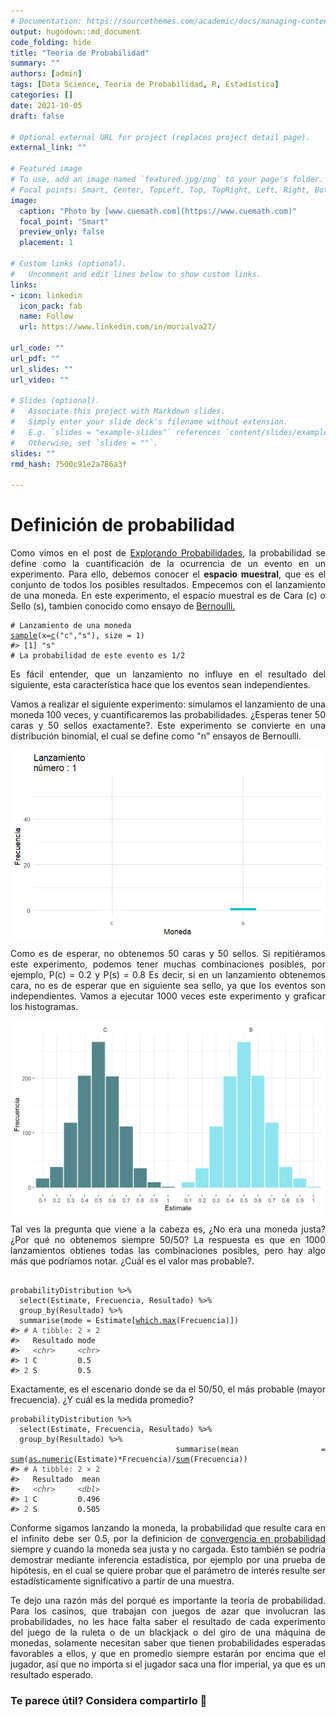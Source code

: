 ```yaml
---
# Documentation: https://sourcethemes.com/academic/docs/managing-content/
output: hugodown::md_document
code_folding: hide
title: "Teoria de Probabilidad"
summary: ""
authors: [admin]
tags: [Data Science, Teoria de Probabilidad, R, Estadística]
categories: []
date: 2021-10-05
draft: false

# Optional external URL for project (replaces project detail page).
external_link: ""

# Featured image
# To use, add an image named `featured.jpg/png` to your page's folder.
# Focal points: Smart, Center, TopLeft, Top, TopRight, Left, Right, BottomLeft, Bottom, BottomRight.
image:
  caption: "Photo by [www.cuemath.com](https://www.cuemath.com)"
  focal_point: "Smart"
  preview_only: false
  placement: 1

# Custom links (optional).
#   Uncomment and edit lines below to show custom links.
links:
- icon: linkedin
  icon_pack: fab
  name: Follow
  url: https://www.linkedin.com/in/morialva27/

url_code: ""
url_pdf: ""
url_slides: ""
url_video: ""

# Slides (optional).
#   Associate this project with Markdown slides.
#   Simply enter your slide deck's filename without extension.
#   E.g. `slides = "example-slides"` references `content/slides/example-slides.md`.
#   Otherwise, set `slides = ""`.
slides: ""
rmd_hash: 7500c91e2a786a3f

---
```


<div style="text-align: justify">

# Definición de probabilidad

Como vimos en el post de [Explorando Probabilidades](https://www.dmorialva.com/post/explorando-informacion/), la probabilidad se define como la cuantificación de la ocurrencia de un evento en un experimento. Para ello, debemos conocer el **espacio muestral**, que es el conjunto de todos los posibles resultados. Empecemos con el lanzamiento de una moneda. En este experimento, el espacio muestral es de Cara (c) o Sello (s), tambien conocido como ensayo de [Bernoulli.](https://es.wikipedia.org/wiki/Ensayo_de_Bernoulli#:~:text=En%20la%20teoría%20de%20probabilidad,en%20honor%20a%20Jakob%20Bernoulli.)

<div class="highlight">

<pre class='chroma'><code class='language-r' data-lang='r'><span class='c'># Lanzamiento de una moneda</span>
<span class='nf'><a href='https://rdrr.io/r/base/sample.html'>sample</a></span><span class='o'>(</span>x<span class='o'>=</span><span class='nf'><a href='https://rdrr.io/r/base/c.html'>c</a></span><span class='o'>(</span><span class='s'>"c"</span>,<span class='s'>"s"</span><span class='o'>)</span>, size <span class='o'>=</span> <span class='m'>1</span><span class='o'>)</span>
<span class='c'>#&gt; [1] "s"</span>
<span class='c'># La probabilidad de este evento es 1/2</span></code></pre>

</div>

Es fácil entender, que un lanzamiento no influye en el resultado del siguiente, esta característica hace que los eventos sean independientes.

Vamos a realizar el siguiente experimento: simulamos el lanzamiento de una moneda 100 veces, y cuantificaremos las probabilidades. ¿Esperas tener 50 caras y 50 sellos exactamente?. Este experimento se convierte en una distribución binomial, el cual se define como "n" ensayos de Bernoulli.

<div class="highlight">

<img src="figs/unnamed-chunk-2-1.gif" width="700px" style="display: block; margin: auto;" />

</div>

Como es de esperar, no obtenemos 50 caras y 50 sellos. Si repitiéramos este experimento, podemos tener muchas combinaciones posibles, por ejemplo, P(c) = 0.2 y P(s) = 0.8 Es decir, si en un lanzamiento obtenemos cara, no es de esperar que en siguiente sea sello, ya que los eventos son independientes. Vamos a ejecutar 1000 veces este experimento y graficar los histogramas.

<div class="highlight">

<img src="figs/unnamed-chunk-3-1.png" width="700px" style="display: block; margin: auto;" />

</div>

Tal ves la pregunta que viene a la cabeza es, ¿No era una moneda justa? ¿Por qué no obtenemos siempre 50/50? La respuesta es que en 1000 lanzamientos obtienes todas las combinaciones posibles, pero hay algo más que podríamos notar. ¿Cuál es el valor mas probable?.

<div class="highlight">

<pre class='chroma'><code class='language-r' data-lang='r'>
<span class='nv'>probabilityDistribution</span> <span class='o'>%&gt;%</span> 
  <span class='nf'>select</span><span class='o'>(</span><span class='nv'>Estimate</span>, <span class='nv'>Frecuencia</span>, <span class='nv'>Resultado</span><span class='o'>)</span> <span class='o'>%&gt;%</span> 
  <span class='nf'>group_by</span><span class='o'>(</span><span class='nv'>Resultado</span><span class='o'>)</span> <span class='o'>%&gt;%</span> 
  <span class='nf'>summarise</span><span class='o'>(</span>mode <span class='o'>=</span> <span class='nv'>Estimate</span><span class='o'>[</span><span class='nf'><a href='https://rdrr.io/r/base/which.min.html'>which.max</a></span><span class='o'>(</span><span class='nv'>Frecuencia</span><span class='o'>)</span><span class='o'>]</span><span class='o'>)</span>
<span class='c'>#&gt; <span style='color: #555555;'># A tibble: 2 × 2</span></span>
<span class='c'>#&gt;   Resultado mode </span>
<span class='c'>#&gt;   <span style='color: #555555; font-style: italic;'>&lt;chr&gt;</span>     <span style='color: #555555; font-style: italic;'>&lt;chr&gt;</span></span>
<span class='c'>#&gt; <span style='color: #555555;'>1</span> C         0.5  </span>
<span class='c'>#&gt; <span style='color: #555555;'>2</span> S         0.5</span></code></pre>

</div>

Exactamente, es el escenario donde se da el 50/50, el más probable (mayor frecuencia). ¿Y cuál es la medida promedio?

<div class="highlight">

<pre class='chroma'><code class='language-r' data-lang='r'><span class='nv'>probabilityDistribution</span> <span class='o'>%&gt;%</span> 
  <span class='nf'>select</span><span class='o'>(</span><span class='nv'>Estimate</span>, <span class='nv'>Frecuencia</span>, <span class='nv'>Resultado</span><span class='o'>)</span> <span class='o'>%&gt;%</span> 
  <span class='nf'>group_by</span><span class='o'>(</span><span class='nv'>Resultado</span><span class='o'>)</span> <span class='o'>%&gt;%</span> 
  <span class='nf'>summarise</span><span class='o'>(</span>mean <span class='o'>=</span> <span class='nf'><a href='https://rdrr.io/r/base/sum.html'>sum</a></span><span class='o'>(</span><span class='nf'><a href='https://rdrr.io/r/base/numeric.html'>as.numeric</a></span><span class='o'>(</span><span class='nv'>Estimate</span><span class='o'>)</span><span class='o'>*</span><span class='nv'>Frecuencia</span><span class='o'>)</span><span class='o'>/</span><span class='nf'><a href='https://rdrr.io/r/base/sum.html'>sum</a></span><span class='o'>(</span><span class='nv'>Frecuencia</span><span class='o'>)</span><span class='o'>)</span>
<span class='c'>#&gt; <span style='color: #555555;'># A tibble: 2 × 2</span></span>
<span class='c'>#&gt;   Resultado  mean</span>
<span class='c'>#&gt;   <span style='color: #555555; font-style: italic;'>&lt;chr&gt;</span>     <span style='color: #555555; font-style: italic;'>&lt;dbl&gt;</span></span>
<span class='c'>#&gt; <span style='color: #555555;'>1</span> C         0.496</span>
<span class='c'>#&gt; <span style='color: #555555;'>2</span> S         0.505</span></code></pre>

</div>

Conforme sigamos lanzando la moneda, la probabilidad que resulte cara en el infinito debe ser 0.5, por la definicion de [convergencia en probabilidad](https://es.wikipedia.org/wiki/Convergencia_en_probabilidad) siempre y cuando la moneda sea justa y no cargada. Esto también se podría demostrar mediante inferencia estadística, por ejemplo por una prueba de hipótesis, en el cual se quiere probar que el parámetro de interés resulte ser estadísticamente significativo a partir de una muestra.

Te dejo una razón más del porqué es importante la teoría de probabilidad. Para los casinos, que trabajan con juegos de azar que involucran las probabilidades, no les hace falta saber el resultado de cada experimento del juego de la ruleta o de un blackjack o del giro de una máquina de monedas, solamente necesitan saber que tienen probabilidades esperadas favorables a ellos, y que en promedio siempre estarán por encima que el jugador, así que no importa si el jugador saca una flor imperial, ya que es un resultado esperado.

<div/>

### Te parece útil? Considera compartirlo 🙌

